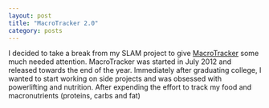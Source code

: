 ```yaml
---
layout: post
title: "MacroTracker 2.0"
category: posts
---
```


I decided to take a break from my SLAM project to give [MacroTracker][MT] some much needed attention. MacroTracker was started in July 2012 and released towards the end of the year. Immediately after graduating college, I wanted to start working on side projects and was obsessed with powerlifting and nutrition. After expending the effort to track my food and macronutrients (proteins, carbs and fat) 



[MT]: http://macrotrackerapp.com/
[link]: https://docs.google.com/document/d/1waHTHvW3zVehVInNMzZW5jiSPUMbjkEEFQoCjGAvwF4/edit?usp=sharing